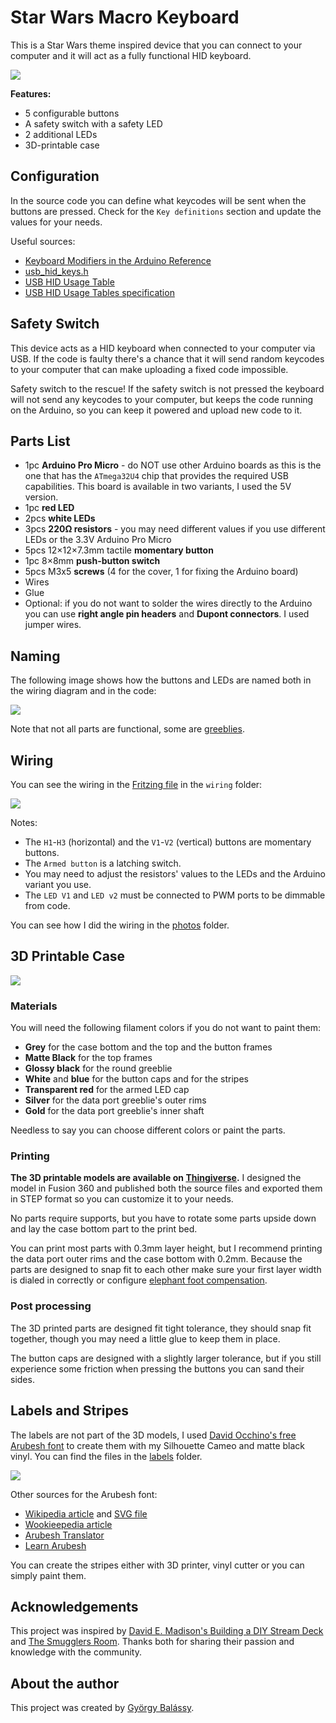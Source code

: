 # Star Wars Macro Keyboard

This is a Star Wars theme inspired device that you can connect to your computer and it will act as a fully functional HID keyboard.

![](./photos/external.jpg)

**Features:**
- 5 configurable buttons
- A safety switch with a safety LED
- 2 additional LEDs 
- 3D-printable case

## Configuration

In the source code you can define what keycodes will be sent when the buttons are pressed. Check for the `Key definitions` section and update the values for your needs.

Useful sources:
- [Keyboard Modifiers in the Arduino Reference](https://www.arduino.cc/reference/en/language/functions/usb/keyboard/keyboardmodifiers/)
- [usb_hid_keys.h](https://gist.github.com/MightyPork/6da26e382a7ad91b5496ee55fdc73db2)
- [USB HID Usage Table](https://www.freebsddiary.org/APC/usb_hid_usages.php)
- [USB HID Usage Tables specification](https://www.usb.org/sites/default/files/documents/hut1_12v2.pdf)

## Safety Switch

This device acts as a HID keyboard when connected to your computer via USB. If the code is faulty there's a chance that it will send random keycodes to your computer that can make uploading a fixed code impossible.

Safety switch to the rescue! If the safety switch is not pressed the keyboard will not send any keycodes to your computer, but keeps the code running on the Arduino, so you can keep it powered and upload new code to it.

## Parts List

- 1pc **Arduino Pro Micro** - do NOT use other Arduino boards as this is the one that has the `ATmega32U4` chip that provides the required USB capabilities. This board is available in two variants, I used the 5V version.
- 1pc **red LED**
- 2pcs **white LEDs**
- 3pcs **220Ω resistors** - you may need different values if you use different LEDs or the 3.3V Arduino Pro Micro
- 5pcs 12×12×7.3mm tactile **momentary button**
- 1pc 8×8mm **push-button switch**
- 5pcs M3x5 **screws** (4 for the cover, 1 for fixing the Arduino board)
- Wires
- Glue
- Optional: if you do not want to solder the wires directly to the Arduino you can use **right angle pin headers** and **Dupont connectors**. I used jumper wires.

## Naming

The following image shows how the buttons and LEDs are named both in the wiring diagram and in the code:

![](./photos/external-with-labels.jpg)

Note that not all parts are functional, some are [greeblies](https://en.wikipedia.org/wiki/Greeble).

## Wiring

You can see the wiring in the [Fritzing file](./wiring/star-wars-macro-keyboard.fzz) in the `wiring` folder:

![](./wiring/breadboard-wiring.png)

Notes:
- The `H1`-`H3` (horizontal) and the `V1`-`V2` (vertical) buttons are momentary buttons.
- The `Armed button` is a latching switch.
- You may need to adjust the resistors' values to the LEDs and the Arduino variant you use.
- The `LED V1` and `LED v2` must be connected to PWM ports to be dimmable from code.

You can see how I did the wiring in the [photos](./photos) folder.

## 3D Printable Case

![](./models/render.png)

### Materials

You will need the following filament colors if you do not want to paint them:
- **Grey** for the case bottom and the top and the button frames
- **Matte Black** for the top frames
- **Glossy black** for the round greeblie
- **White** and **blue** for the button caps and for the stripes
- **Transparent red** for the armed LED cap
- **Silver** for the data port greeblie's outer rims
- **Gold** for the data port greeblie's inner shaft

Needless to say you can choose different colors or paint the parts.

### Printing

**The 3D printable models are available on [Thingiverse](https://www.thingiverse.com/thing:4647245).** I designed the model in Fusion 360 and published both the source files and exported them in STEP format so you can customize it to your needs.

No parts require supports, but you have to rotate some parts upside down and lay the case bottom part to the print bed.

You can print most parts with 0.3mm layer height, but I recommend printing the data port outer rims and the case bottom with 0.2mm. Because the parts are designed to snap fit to each other make sure your first layer width is dialed in correctly or configure [elephant foot compensation](https://help.prusa3d.com/en/article/elephant-foot-compensation_114487).

### Post processing

The 3D printed parts are designed fit tight tolerance, they should snap fit together, though you may need a little glue to keep them in place.

The button caps are designed with a slightly larger tolerance, but if you still experience some friction when pressing the buttons you can sand their sides.

## Labels and Stripes

The labels are not part of the 3D models, I used [David Occhino's free Arubesh font](http://davidocchino.com/portfolio/typography/aurebesh.html) to create them with my Silhouette Cameo and matte black vinyl. You can find the files in the [labels](./labels) folder.

![](./labels/make.png)

Other sources for the Arubesh font:
- [Wikipedia article](https://en.wikipedia.org/wiki/Languages_in_Star_Wars) and [SVG file](https://en.wikipedia.org/wiki/Languages_in_Star_Wars#/media/File:Star-Wars-aurek-besh-alphabet-chart.svg)
- [Wookieepedia article](https://starwars.fandom.com/wiki/Aurebesh)
- [Arubesh Translator](https://lingojam.com/AurebeshTranslator)
- [Learn Arubesh](https://aurebesh.org/)

You can create the stripes either with 3D printer, vinyl cutter or you can simply paint them.

## Acknowledgements

This project was inspired by [David E. Madison's Building a DIY Stream Deck](https://www.partsnotincluded.com/diy-stream-deck-mini-macro-keyboard/) and [The Smugglers Room](https://www.thesmugglersroom.com/). Thanks both for sharing their passion and knowledge with the community.

## About the author

This project was created by [György Balássy](https://linkedin.com/in/balassy).
